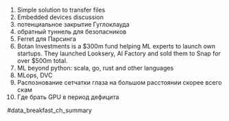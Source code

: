     
1. Simple solution to transfer files
2. Embedded devices discussion
3. потенциальное закрытие Гуглоклауда
4. обратный туннель для безопасников
5. Ferret для Парсинга
6. Botan Investments is a $300m fund helping ML experts to launch own startups. They launched Looksery, AI Factory and sold them to Snap for over $500m total.
7. ML beyond python: scala, go, rust and other languages
8. MLops, DVC
9. Распознование сетчатки глаза на большом расстоянии скорее всего скам
10. Где брать GPU в период дефицита


#data_breakfast_ch_summary